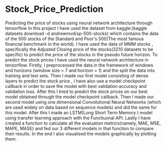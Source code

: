 # Stock_Price_Prediction
Predicting the price of stocks using neural network architecture through tensorflow
In this project I have used the dataset from kaggle:(kaggle datasets download -d andrewmvd/sp-500-stocks) which contains the data of the 500 stocks of the Standard and Poor's 500(The most famous financial benchmark in the world). I have used the data of MMM stocks , specifically the Adjusted Closing price of the stocks(3210 datasets to be specific) to predict the price of the stocks in the pseudo future horizon.
To predict the stock prices I have used the neural network architecture in tensorflow.
Firstly, I preprocessed the data in the framework of windows and horizons (window size = 7 and horizon = 1) and the split the data into training and test sets.
Then I made our first model consisting of dense layers to predict the stock price , I have also use a model checkpoint callback in order to save the model with best validation accuracy and validation loss.
After this I tried to predict the stock prices on our best model obtained through the model checkpoint callback.
Then I made our second model using one dimensional Convolutional Neural Networks (which are used widely on data based on sequence models) and did the same for this model.
After this I made an LSTM(Long Short Term Memory ) model using transfer learning approach with the Functiuonal API.
Lastly I have created a function to calculate all the evaluation metrics(namely, MAE, MSE, MAPE, MASE) and fed our 3 different models in that function to compare their results.
In the end I also visualised the models graphically by plotting them.
